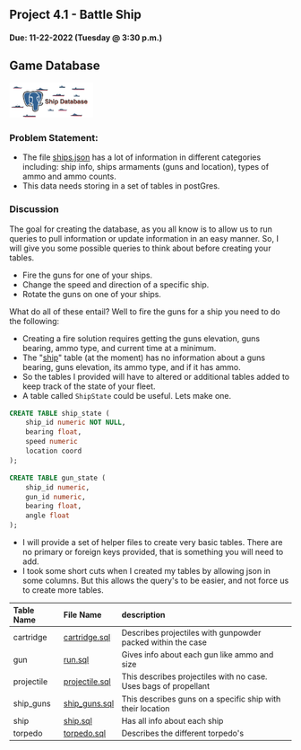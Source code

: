 ## Project 4.1 - Battle Ship
#### Due: 11-22-2022 (Tuesday @ 3:30 p.m.)

## Game Database
<img src="./images/postgres.png" width="150">


### Problem Statement:

- The file [ships.json](ships.json) has a lot of information in different categories including: ship info, ships armaments (guns and location), types of ammo and ammo counts. 
- This data needs storing in a set of tables in postGres. 


### Discussion

The goal for creating the database, as you all know is to allow us to run queries to pull information or update information in an easy manner. So, I will give you some possible queries to think about before creating your tables.

- Fire the guns for one of your ships.
- Change the speed and direction of a specific ship.
- Rotate the guns on one of your ships. 

What do all of these entail? Well to fire the guns for a ship you need to do the following:
  - Creating a fire solution requires getting the guns elevation, guns bearing, ammo type, and current time at a minimum. 
  - The "[ship](./data/ship.sql)" table (at the moment) has no information about a guns bearing, guns elevation, its ammo type, and if it has ammo.
  - So the tables I provided will have to altered or additional tables added to keep track of the state of your fleet.  
  - A table called `ShipState` could be useful. Lets make one.

```sql
CREATE TABLE ship_state (
    ship_id numeric NOT NULL,
    bearing float,
    speed numeric
    location coord
);
```

```sql
CREATE TABLE gun_state (
    ship_id numeric,
    gun_id numeric,
    bearing float,
    angle float
);
```


- I will provide a set of helper files to create very basic tables. There are no primary or foreign keys provided, that is something you will need to add. 
- I took some short cuts when I created my tables by allowing json in some columns. But this allows the query's to be easier, and not force us to create more tables.

| Table Name | File Name                               | description                                                      |
| :--------- | :-------------------------------------- | :--------------------------------------------------------------- |
| cartridge  | [cartridge.sql](./data/cartridge.sql)   | Describes projectiles with gunpowder packed within the case      |
| gun        | [run.sql](./data/run.sql)               | Gives info about each gun like ammo and size                     |
| projectile | [projectile.sql](./data/projectile.sql) | This describes projectiles with no case. Uses bags of propellant |
| ship_guns  | [ship_guns.sql](./data/ship_guns.sql)   | This describes guns on a specific ship with their location       |
| ship       | [ship.sql](./data/ship.sql)             | Has all info about each ship                                     |
| torpedo    | [torpedo.sql](./data/torpedo.sql)       | Describes the different torpedo's                                |

